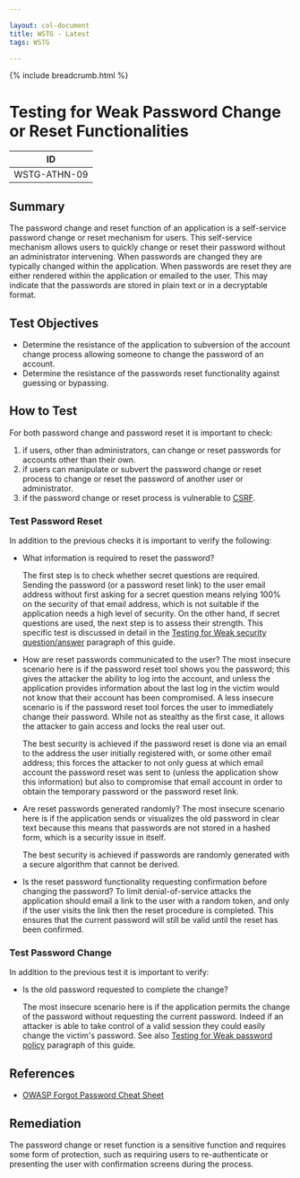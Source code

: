 ```yaml
---

layout: col-document
title: WSTG - Latest
tags: WSTG

---
```


{% include breadcrumb.html %}
# Testing for Weak Password Change or Reset Functionalities

|ID          |
|------------|
|WSTG-ATHN-09|

## Summary

The password change and reset function of an application is a self-service password change or reset mechanism for users. This self-service mechanism allows users to quickly change or reset their password without an administrator intervening. When passwords are changed they are typically changed within the application. When passwords are reset they are either rendered within the application or emailed to the user. This may indicate that the passwords are stored in plain text or in a decryptable format.

## Test Objectives

- Determine the resistance of the application to subversion of the account change process allowing someone to change the password of an account.
- Determine the resistance of the passwords reset functionality against guessing or bypassing.

## How to Test

For both password change and password reset it is important to check:

1. if users, other than administrators, can change or reset passwords for accounts other than their own.
2. if users can manipulate or subvert the password change or reset process to change or reset the password of another user or administrator.
3. if the password change or reset process is vulnerable to [CSRF](../06-Session_Management_Testing/05-Testing_for_Cross_Site_Request_Forgery.md).

### Test Password Reset

In addition to the previous checks it is important to verify the following:

- What information is required to reset the password?

  The first step is to check whether secret questions are required. Sending the password (or a password reset link) to the user email address without first asking for a secret question means relying 100% on the security of that email address, which is not suitable if the application needs a high level of security.
  On the other hand, if secret questions are used, the next step is to assess their strength. This specific test is discussed in detail in the [Testing for Weak security question/answer](08-Testing_for_Weak_Security_Question_Answer.md) paragraph of this guide.

- How are reset passwords communicated to the user?
  The most insecure scenario here is if the password reset tool shows you the password; this gives the attacker the ability to log into the account, and unless the application provides information about the last log in the victim would not know that their account has been compromised.
  A less insecure scenario is if the password reset tool forces the user to immediately change their password. While not as stealthy as the first case, it allows the attacker to gain access and locks the real user out.

  The best security is achieved if the password reset is done via an email to the address the user initially registered with, or some other email address; this forces the attacker to not only guess at which email account the password reset was sent to (unless the application show this information) but also to compromise that email account in order to obtain the temporary password or the password reset link.

- Are reset passwords generated randomly?
  The most insecure scenario here is if the application sends or visualizes the old password in clear text because this means that passwords are not stored in a hashed form, which is a security issue in itself.

  The best security is achieved if passwords are randomly generated with a secure algorithm that cannot be derived.

- Is the reset password functionality requesting confirmation before changing the password?
  To limit denial-of-service attacks the application should email a link to the user with a random token, and only if the user visits the link then the reset procedure is completed. This ensures that the current password will still be valid until the reset has been confirmed.

### Test Password Change

In addition to the previous test it is important to verify:

- Is the old password requested to complete the change?

  The most insecure scenario here is if the application permits the change of the password without requesting the current password. Indeed if an attacker is able to take control of a valid session they could easily change the victim's password.
  See also [Testing for Weak password policy](07-Testing_for_Weak_Password_Policy.md) paragraph of this guide.

## References

- [OWASP Forgot Password Cheat Sheet](https://cheatsheetseries.owasp.org/cheatsheets/Forgot_Password_Cheat_Sheet.html)

## Remediation

The password change or reset function is a sensitive function and requires some form of protection, such as requiring users to re-authenticate or presenting the user with confirmation screens during the process.
